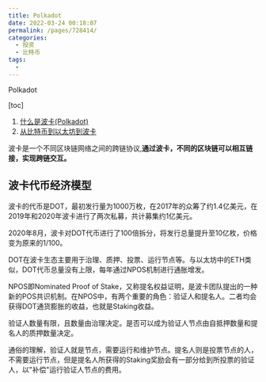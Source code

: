```yaml
---
title: Polkadot
date: 2022-03-24 00:18:07
permalink: /pages/728414/
categories:
  - 投资
  - 比特币
tags:
  - 
---
```

Polkadot

[toc]

1. [什么是波卡(Polkadot)](https://www.sohu.com/a/429799531_100217347)
2. [从比特币到以太坊到波卡](https://zhuanlan.zhihu.com/p/341318279)

波卡是一个不同区块链网络之间的跨链协议,**通过波卡，不同的区块链可以相互链接，实现跨链交互。**

## 波卡代币经济模型
波卡的代币是DOT，最初发行量为1000万枚，在2017年的众筹了约1.4亿美元，在2019年和2020年波卡进行了两次私募，共计募集约1亿美元。

2020年8月，波卡对DOT代币进行了100倍拆分，将发行总量提升至10亿枚，价格变为原来的1/100。

DOT在波卡生态主要用于治理、质押、投票、运行节点等。与以太坊中的ETH类似，DOT代币总量没有上限，每年通过NPOS机制进行通胀增发。

NPOS即Nominated Proof of Stake，又称提名权益证明，是波卡团队提出的一种新的POS共识机制。在NPOS中，有两个重要的角色：验证人和提名人。二者均会获得DOT通货膨胀的收益，也就是Staking收益。

验证人数量有限，且数量由治理决定。是否可以成为验证人节点由自抵押数量和提名人的质押数量决定。

通俗的理解，验证人就是节点，需要运行和维护节点。提名人则是投票节点的人，不需要运行节点，但是提名人所获得的Staking奖励会有一部分给到所投票的验证人，以"补偿"运行验证人节点的费用。